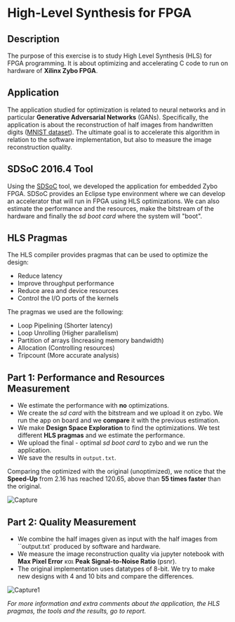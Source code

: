# High-Level Synthesis for FPGA

## Description
The purpose of this exercise is to study High Level Synthesis (HLS) for FPGA programming. 
It is about optimizing and accelerating C code to run on hardware of **Xilinx Zybo FPGA**.

## Application
The application studied for optimization is related to neural networks and in particular **Generative Adversarial Networks** (GANs). 
Specifically, the application is about the reconstruction of half images from handwritten digits ([MNIST dataset](https://en.wikipedia.org/wiki/MNIST_database)). 
The ultimate goal is to accelerate this algorithm in relation to the software implementation, but also to measure the image reconstruction quality.

## SDSoC 2016.4 Tool
Using the [SDSoC](https://www.xilinx.com/support/download/index.html/content/xilinx/en/downloadNav/vitis/archive-sdsoc.html) tool, we developed the application for embedded Zybo FPGA. SDSoC provides an Eclipse type environment where we can develop an accelerator that will run in FPGA using HLS optimizations.
We can also estimate the performance and the resources, make the bitstream of the hardware and finally the *sd boot card* where the system will "boot".

## HLS Pragmas
The HLS compiler provides pragmas that can be used to optimize the design:
* Reduce latency
* Improve throughput performance
* Reduce area and device resources
* Control the I/O ports of the kernels

The pragmas we used are the following:
* Loop Pipelining (Shorter latency)
* Loop Unrolling (Higher parallelism)
* Partition of arrays (Increasing memory bandwidth)
* Allocation (Controlling resources)
* Tripcount (More accurate analysis)

## Part 1: Performance and Resources Measurement
* We estimate the performance with **no** optimizations.
* We create the *sd card* with the bitstream and we upload it on zybo. We run the app on board and we **compare** it with the previous estimation.
* We make **Design Space Exploration** to find the optimizations. We test different **HLS pragmas** and we estimate the performance.
* We upload the final - optimal *sd boot card* to zybo and we run the application.
* We save the results in `output.txt`.

Comparing the optimized with the original (unoptimized), we notice that the **Speed-Up** from 2.16 has reached 120.65, above than **55 times faster** than the original.

![Capture](https://user-images.githubusercontent.com/50949470/111984741-71377a00-8b14-11eb-8d8d-15eb2477bd00.PNG)

## Part 2: Quality Measurement
* We combine the half images given as input with the half images from ``output.txt` produced by software and hardware.
* We measure the image reconstruction quality via jupyter notebook with **Max Pixel Error** και **Peak Signal-to-Noise Ratio** (psnr).
* The original implementation uses datatypes of 8-bit. We try to make new designs with 4 and 10 bits and compare the differences.

![Capture1](https://user-images.githubusercontent.com/50949470/111987471-f1abaa00-8b17-11eb-8d97-6207584f00f5.PNG)

*For more information and extra comments about the application, the HLS pragmas, the tools and the results, go to report.*
